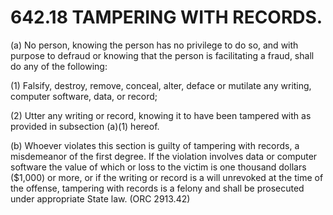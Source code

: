 642.18 TAMPERING WITH RECORDS.
==============================

​(a) No person, knowing the person has no privilege to do so, and with
purpose to defraud or knowing that the person is facilitating a fraud,
shall do any of the following:

​(1) Falsify, destroy, remove, conceal, alter, deface or mutilate any
writing, computer software, data, or record;

​(2) Utter any writing or record, knowing it to have been tampered with
as provided in subsection (a)(1) hereof.

​(b) Whoever violates this section is guilty of tampering with records,
a misdemeanor of the first degree. If the violation involves data or
computer software the value of which or loss to the victim is one
thousand dollars (\$1,000) or more, or if the writing or record is a
will unrevoked at the time of the offense, tampering with records is a
felony and shall be prosecuted under appropriate State law. (ORC
2913.42)

